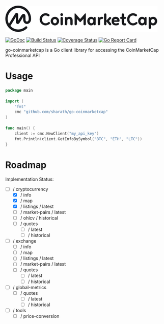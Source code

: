 ![CMC Logo](coinmarketcap.svg)

[![GoDoc](https://godoc.org/github.com/sharath/go-coinmarketcap/github?status.svg)](https://godoc.org/github.com/sharath/go-coinmarketcap)
[![Build Status](https://travis-ci.org/sharath/go-coinmarketcap.svg?branch=master)](https://travis-ci.org/sharath/go-coinmarketcap)
[![Coverage Status](https://coveralls.io/repos/github/sharath/go-coinmarketcap/badge.svg?branch=master)](https://coveralls.io/github/sharath/go-coinmarketcap?branch=master) 
[![Go Report Card](https://goreportcard.com/badge/github.com/sharath/go-coinmarketcap)](https://goreportcard.com/report/github.com/sharath/go-coinmarketcap)

go-coinmarketcap is a Go client library for accessing the CoinMarketCap Professional API

# Usage

```go
package main

import (
	"fmt"
	cmc "github.com/sharath/go-coinmarketcap"
)

func main() {
	client := cmc.NewClient("my_api_key")
	fmt.Println(client.GetInfoBySymbol("BTC", "ETH", "LTC"))
}
```

# Roadmap

Implementation Status:
- [ ] / cryptocurrency
    - [X] / info
    - [X] / map
    - [X] / listings / latest
    - [ ] / market-pairs / latest
    - [ ] / ohlcv / historical
    - [ ] / quotes
        - [ ] / latest
        - [ ] / historical
- [ ] / exchange
    - [ ] / info
    - [ ] / map
    - [ ] / listings / latest
    - [ ] / market-pairs / latest
    - [ ] / quotes
        - [ ] / latest
        - [ ] / historical
- [ ] / global-metrics
    - [ ] / quotes
        - [ ] / latest
        - [ ] / historical
- [ ] / tools
    - [ ] / price-conversion